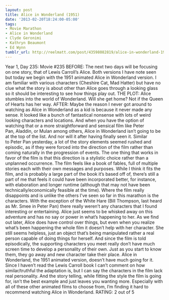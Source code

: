 ```yaml
---
layout: post
title: Alice in Wonderland (1951)
date: '2013-02-20T18:24:00-05:00'
tags:
- Movie Marathon
- Alice in Wonderland
- Clyde Geronimi
- Kathryn Beaumont
- Ed Wynn
tumblr_url: http://reelmatt.com/post/43598082819/alice-in-wonderland-1951
---
```



Year 1, Day 235: Movie #235
BEFORE: The next two days will be focusing on one story, that of Lewis Carroll’s Alice. Both versions I have note seen but today we begin with the 1951 animated Alice in Wonderland version. I am familiar with various characters (Cheshire Cat, Mad Hatter) but have no clue what the story is about other than Alice goes through a looking glass so it should be interesting to see how things play out.
THE PLOT: Alice stumbles into the world of Wonderland. Will she get home? Not if the Queen of Hearts has her way.
AFTER: Maybe the reason I never got around to watching as Alice in Wonderland as a kid is because it never made any sense. It looked like a bunch of fantastical nonsense with lots of weird looking characters and locations. And when you have the option of watching that or a more straightforward and sensical film like Peter Pan, Aladdin, or Mulan among others, Alice in Wonderland isn’t going to be at the top of the list.
And nor will it after having finally seen it. Similar to Peter Pan yesterday, a lot of the story elements seemed rushed and episodic, as if they were forced into the direction of the film rather than coming naturally in the progression of events. The one thing that works in favor of the film is that this direction is a stylistic choice rather than a unplanned occurrence. The film feels like a book of fables, full of multiple stories each with their own messages and purposes. While I think it fits the film, and is probably a large part of the book it’s based off of, there’s still a part of me that feels it could have been incorporated better, for instance, with elaboration and longer runtime (although that may not have been technically/economically feasible at the time).
Where the film really disappoints and is unlike the others I’ve seen so far in this marathon is the characters. With the exception of the White Hare (Bill Thompson, last heard as Mr. Smee in Peter Pan) there really weren’t any characters that I found interesting or entertaining. Alice just seems to be whisked away on this adventure and has no say or power in what’s happening to her. As we find out later, Alice does have control over things, but even when you realize what’s been happening the whole film it doesn’t help with her character. She still seems helpless, just an object that’s being manipulated rather a real person capable of doing things for herself. And since the film is told episodically, the supporting characters you meet really don’t have much screen time to develop a personality of their own. Just as you start to know them, they go away and new character take their place.
Alice in Wonderland, the 1951 animated version, doesn’t have much going for it. Since I haven’t read the Lewis Carroll book I can’t comment on how similar/truthful the adaptation is, but I can say the characters in the film lack real personality. And the story telling, while fitting the style the film is going for, isn’t the best example and just leaves you wanting more. Especially with all of these other animated films to choose from, I’m finding it hard to recommend watching Alice in Wonderland.
RATING: 2 out of 5
